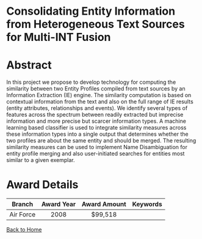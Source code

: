 
Consolidating Entity Information from Heterogeneous Text Sources for Multi-INT Fusion
=====================================================================================

# Abstract


In this project we propose to develop technology for computing the similarity between two Entity Profiles compiled from text sources by an Information Extraction (IE) engine. The similarity computation is based on contextual information from the text and also on the full range of IE results (entity attributes, relationships and events). We identify several types of features across the spectrum between readily extracted but imprecise information and more precise but scarcer information types.  A machine learning based classifier is used to integrate similarity measures across these information types into a single output that determines whether the two profiles are about the same entity and should be merged. The resulting similarity measures can be used to implement Name Disambiguation for entity profile merging and also user-initiated searches for entities most similar to a given exemplar.  

# Award Details

|Branch|Award Year|Award Amount|Keywords|
| :---: | :---: | :---: | :---: |
|Air Force|2008|$99,518||
  
  


[Back to Home](https://github.com/chrischow/dod_sbir_awards#1307)